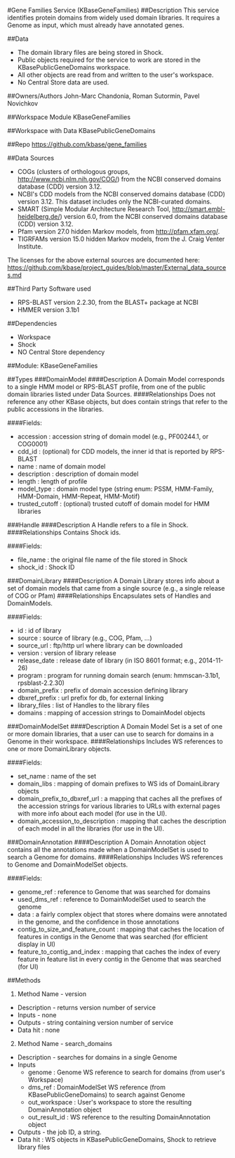 #Gene Families Service (KBaseGeneFamilies)
##Description This service identifies protein domains from widely used domain libraries. It requires a Genome as input, which must already have annotated genes.

##Data
* The domain library files are being stored in Shock.
* Public objects required for the service to work are stored in the KBasePublicGeneDomains workspace.
* All other objects are read from and written to the user's workspace.
* No Central Store data are used.

##Owners/Authors
John-Marc Chandonia, Roman Sutormin, Pavel Novichkov

##Workspace Module
KBaseGeneFamilies

##Workspace with Data
KBasePublicGeneDomains

##Repo
https://github.com/kbase/gene_families

##Data Sources
* COGs (clusters of orthologous groups, http://www.ncbi.nlm.nih.gov/COG/) from the NCBI conserved domains database (CDD) version 3.12.
* NCBI's CDD models from the NCBI conserved domains database (CDD) version 3.12. This dataset includes only the NCBI-curated domains.
* SMART (Simple Modular Architecture Research Tool, http://smart.embl-heidelberg.de/) version 6.0, from the NCBI conserved domains database (CDD) version 3.12.
* Pfam version 27.0 hidden Markov models, from http://pfam.xfam.org/.
* TIGRFAMs version 15.0 hidden Markov models, from the J. Craig Venter Institute.

The licenses for the above external sources are documented here:
https://github.com/kbase/project_guides/blob/master/External_data_sources.md

##Third Party Software used
* RPS-BLAST version 2.2.30, from the BLAST+ package at NCBI
* HMMER version 3.1b1

##Dependencies
* Workspace
* Shock
* NO Central Store dependency

##Module: KBaseGeneFamilies

##Types
###DomainModel
####Description
A Domain Model corresponds to a single HMM model or RPS-BLAST profile, from one of the public domain libraries listed under Data Sources.
####Relationships
Does not reference any other KBase objects, but does contain strings
that refer to the public accessions in the libraries.

####Fields:
* accession : accession string of domain model (e.g., PF00244.1, or COG0001)
* cdd_id : (optional) for CDD models, the inner id that is reported by RPS-BLAST
* name : name of domain model
* description : description of domain model
* length : length of profile
* model_type : domain model type (string enum: PSSM, HMM-Family, HMM-Domain, HMM-Repeat, HMM-Motif)
* trusted_cutoff : (optional) trusted cutoff of domain model for HMM libraries

###Handle
####Description
A Handle refers to a file in Shock.
####Relationships
Contains Shock ids.

####Fields:
* file_name : the original file name of the file stored in Shock
* shock_id : Shock ID

###DomainLibrary
####Description
A Domain Library stores info about a set of domain models that
came from a single source (e.g., a single release of COG or Pfam)
####Relationships
Encapsulates sets of Handles and DomainModels.

####Fields:
* id : id of library
* source : source of library (e.g., COG, Pfam, ...)
* source_url : ftp/http url where library can be downloaded 
* version : version of library release
* release_date : release date of library (in ISO 8601 format; e.g., 2014-11-26)
* program : program for running domain search (enum: hmmscan-3.1b1, rpsblast-2.2.30)
* domain_prefix : prefix of domain accession defining library
* dbxref_prefix : url prefix for db, for external linking
* library_files : list of Handles to the library files
* domains : mapping of accession strings to DomainModel objects

###DomainModelSet
####Description
A Domain Model Set is a set of one or more domain libraries, that
a user can use to search for domains in a Genome in their workspace.
####Relationships
Includes WS references to one or more DomainLibrary objects.

####Fields:
* set_name : name of the set
* domain_libs : mapping of domain prefixes to WS ids of DomainLibrary objects
* domain_prefix_to_dbxref_url : a mapping that caches all the prefixes of the accession strings for various libraries to URLs with external pages with more info about each model (for use in the UI).
* domain_accession_to_description : mapping that caches the description of each model in all the libraries (for use in the UI).

###DomainAnnotation
####Description
A Domain Annotation object contains all the annotations made when
a DomainModelSet is used to search a Genome for domains.
####Relationships
Includes WS references to Genome and DomainModelSet objects.

####Fields:
* genome_ref : reference to Genome that was searched for domains
* used_dms_ref : reference to DomainModelSet used to search the genome
* data : a fairly complex object that stores where domains were annotated in the genome, and the confidence in those annotations
* contig_to_size_and_feature_count : mapping that caches the location of features in contigs in the Genome that was searched (for efficient display in UI)
* feature_to_contig_and_index : mapping that caches the index of every feature in feature list in every contig in the Genome that was searched (for UI)


##Methods

1. Method Name - version
  * Description - returns version number of service
  * Inputs - none
  * Outputs - string containing version number of service
  * Data hit : none

2. Method Name - search_domains
  * Description - searches for domains in a single Genome
  * Inputs
    * genome : Genome WS reference to search for domains (from user's Workspace)
    * dms_ref : DomainModelSet WS reference (from KBasePublicGeneDomains) to search against Genome
    * out_workspace : User's workspace to store the resulting DomainAnnotation object
    * out_result_id : WS reference to the resulting DomainAnnotation object
  * Outputs - the job ID, a string.
  * Data hit : WS objects in KBasePublicGeneDomains, Shock to retrieve library files
